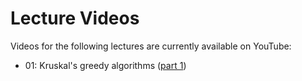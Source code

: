 # Lecture Videos 

Videos for the following lectures are currently available on YouTube:
- 01: Kruskal's greedy algorithms ([part 1](https://youtu.be/AriHQz6x3uY))  
